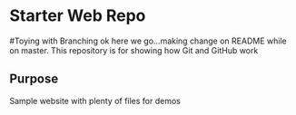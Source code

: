 # Starter Web Repo
#Toying with Branching
ok here we go...making change on README while on master.
This repository is for showing how Git and GitHub work

## Purpose

Sample website with plenty of files for demos

